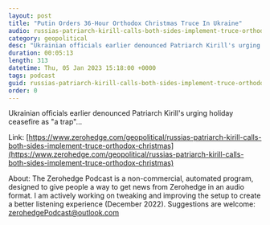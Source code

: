 ```yaml
---
layout: post
title: "Putin Orders 36-Hour Orthodox Christmas Truce In Ukraine"
audio: russias-patriarch-kirill-calls-both-sides-implement-truce-orthodox-christmas-0
category: geopolitical
desc: "Ukrainian officials earlier denounced Patriarch Kirill's urging holiday ceasefire as &quot;a trap&quot;..."
duration: 00:05:13
length: 313
datetime: Thu, 05 Jan 2023 15:18:00 +0000
tags: podcast
guid: russias-patriarch-kirill-calls-both-sides-implement-truce-orthodox-christmas-0
order: 0
---
```

Ukrainian officials earlier denounced Patriarch Kirill's urging holiday ceasefire as &quot;a trap&quot;...

Link: [https://www.zerohedge.com/geopolitical/russias-patriarch-kirill-calls-both-sides-implement-truce-orthodox-christmas](https://www.zerohedge.com/geopolitical/russias-patriarch-kirill-calls-both-sides-implement-truce-orthodox-christmas)

About: The Zerohedge Podcast is a non-commercial, automated program, designed to give people a way to get news from Zerohedge in an audio format.  I am actively working on tweaking and improving the setup to create a better listening experience (December 2022).  Suggestions are welcome: [zerohedgePodcast@outlook.com](mailto:zerohedgePodcast@outlook.com)